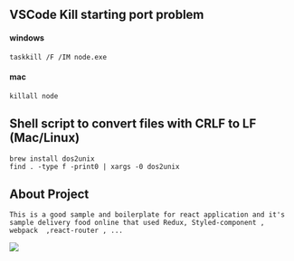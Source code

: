 ## VSCode Kill starting port problem

#### windows

`taskkill /F /IM node.exe`

#### mac

`killall node`

## Shell script to convert files with CRLF to LF (Mac/Linux)

```
brew install dos2unix
find . -type f -print0 | xargs -0 dos2unix
```

## About Project

```
This is a good sample and boilerplate for react application and it's sample delivery food online that used Redux, Styled-component , webpack  ,react-router , ...

```

![](sitelast.gif)
